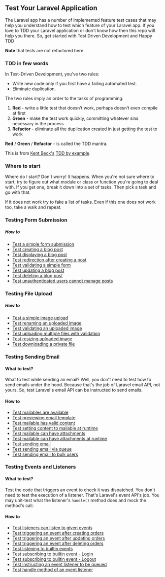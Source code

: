 ## Test Your Laravel Application

The Laravel app has a number of implemented feature test cases that may help you understand how to test which 
feature of your Laravel app. If you love to TDD your Laravel application or don't know how then this repo will help 
you there. So, get started with Test Driven Development and Happy TDD

**Note** that tests are not refactored here.

### TDD in few words

In Test-Driven Development, you've two rules:
- Write new code only if you first have a failing automated test.
- Eliminate duplication.

The two rules imply an order to the tasks of programming:

1. **Red** - write a little test that doesn’t work, perhaps doesn’t even compile at first
2. **Green** - make the test work quickly, committing whatever sins necessary in the
process
3. **Refactor** - eliminate all the duplication created in just getting the test to work

**Red** / **Green** / **Refactor** - is called the TDD mantra.

This is from [Kent Beck's](https://en.wikipedia.org/wiki/Kent_Beck) [TDD by example](https://www.amazon.com/Test-Driven-Development-Kent-Beck/dp/0321146530).

### Where to start

Where do I start? Don't worry! It happens. When you're not sure where to start, try to figure out what module or class 
or function you're going to deal with. If you get one, break it down into a set of tasks. Then pick a task and go with 
that.

If it does not work try to fake a list of tasks. Even if this one does not work too, take a walk and repeat.

### Testing Form Submission
##### How to
- [Test a simple form submission](https://github.com/unclexo/test-laravel-app/commit/b97d903e491156a4cdb0cefd379639310ff6a22f)
- [Test creating a blog post](https://github.com/unclexo/test-laravel-app/commit/f4f61092115518780997cc96ba959486479a19ad#diff-01c9b5c8d18a1e363a9856e23a7085909ca74d37cacdffd63d7c2562c7ad5a0cR15)
- [Test displaying a blog post](https://github.com/unclexo/test-laravel-app/commit/cc242030ff7499cf2c6ae7d0ca78f292b206da86#diff-01c9b5c8d18a1e363a9856e23a7085909ca74d37cacdffd63d7c2562c7ad5a0cR25)
- [Test redirection after creating a post](https://github.com/unclexo/test-laravel-app/commit/01ea64150a94e8a0c193febaa02c225b6020d7c5#diff-01c9b5c8d18a1e363a9856e23a7085909ca74d37cacdffd63d7c2562c7ad5a0cR25)
- [Test validating a simple form](https://github.com/unclexo/test-laravel-app/commit/ac801e2ddb57b74d069e5ae0ad9bad558ebc4277#diff-01c9b5c8d18a1e363a9856e23a7085909ca74d37cacdffd63d7c2562c7ad5a0cR51)
- [Test updating a blog post](https://github.com/unclexo/test-laravel-app/commit/b142dfc89ed5dcdd2cc14f7b38a0f2401808050b#diff-01c9b5c8d18a1e363a9856e23a7085909ca74d37cacdffd63d7c2562c7ad5a0cR74)
- [Test deleting a blog post](https://github.com/unclexo/test-laravel-app/commit/4e8286c0bc265a3969c8a193491dc8fcc51a281b#diff-01c9b5c8d18a1e363a9856e23a7085909ca74d37cacdffd63d7c2562c7ad5a0cR89)
- [Test unauthenticated users cannot manage posts](https://github.com/unclexo/test-laravel-app/commit/b938a750deb49e954b36b30590a3e07f04dde9f9#diff-01c9b5c8d18a1e363a9856e23a7085909ca74d37cacdffd63d7c2562c7ad5a0cR101)

### Testing File Upload
##### How to
- [Test a simple image upload](https://github.com/unclexo/test-laravel-app/commit/e08dbd08777ffda7969caa57936e36f36f1f9849)
- [Test renaming an uploaded image](https://github.com/unclexo/test-laravel-app/commit/adde09542d199625baa10ce3879e4b904efb0fda#diff-50c5279f0b565ef1db22b63db589247302e4d1251fe51cb60401ab497939b9ceR30)
- [Test validating an uploaded image](https://github.com/unclexo/test-laravel-app/commit/05286dd6301039fa5e3a5bebd25154d6454b2868#diff-50c5279f0b565ef1db22b63db589247302e4d1251fe51cb60401ab497939b9ceR49)
- [Test uploading multiple files with validation](https://github.com/unclexo/test-laravel-app/commit/a2c9d24f5e25d9c7f7eafb2c4e43a163802387b8#diff-50c5279f0b565ef1db22b63db589247302e4d1251fe51cb60401ab497939b9ceR70)
- [Test resizing uploaded image](https://github.com/unclexo/test-laravel-app/commit/fe489a5ed36f5b906ed46f65dc84307ceec96633#diff-50c5279f0b565ef1db22b63db589247302e4d1251fe51cb60401ab497939b9ceR90)
- [Test downloading a private file](https://github.com/unclexo/test-laravel-app/commit/15eb9df78d863dca6a4ceeb0d98abd94eee4a4dd#diff-50c5279f0b565ef1db22b63db589247302e4d1251fe51cb60401ab497939b9ceR108)

### Testing Sending Email
#### What to test?

What to test while sending an email? Well, you don't need to test how to send emails under the hood. Because that's the 
job of Laravel email API, not yours. So, test Laravel's email API can be instructed to send emails.

#### How to
- [Test mailables are available](https://github.com/unclexo/test-laravel-app/commit/fecdf9d594ee690ffd84c07454043cd5e2a440eb#diff-02065eb58905bf99b4529ca7a41cd828b4788e3a96377e1d687351e6a7b0715bR15)
- [Test previewing email template](https://github.com/unclexo/test-laravel-app/commit/13e5edd7064353cdb8236f9373b184838efb4f93#diff-02065eb58905bf99b4529ca7a41cd828b4788e3a96377e1d687351e6a7b0715bR33)
- [Test mailable has valid content](https://github.com/unclexo/test-laravel-app/commit/9693f2c6e2922838b58a4e524342d47008e626f9#diff-02065eb58905bf99b4529ca7a41cd828b4788e3a96377e1d687351e6a7b0715bR44)
- [Test setting content to mailable at runtime](https://github.com/unclexo/test-laravel-app/commit/7e4852682df3c7246958e9b0a29a12729dc12106#diff-02065eb58905bf99b4529ca7a41cd828b4788e3a96377e1d687351e6a7b0715bR76)
- [Test mailable can have attachments](https://github.com/unclexo/test-laravel-app/commit/e80c698e85fa3f957f4d41b1d52791eaf96edef8#diff-02065eb58905bf99b4529ca7a41cd828b4788e3a96377e1d687351e6a7b0715bR114)
- [Test mailable can have attachments at runtime](https://github.com/unclexo/test-laravel-app/commit/4a3873bc769981450fbd91367b9221f0ef4201fe#diff-02065eb58905bf99b4529ca7a41cd828b4788e3a96377e1d687351e6a7b0715bR127)
- [Test sending email](https://github.com/unclexo/test-laravel-app/commit/e7bee040b831c8e847586b1aecd2a97c735d934a#diff-02065eb58905bf99b4529ca7a41cd828b4788e3a96377e1d687351e6a7b0715bR142)
- [Test sending email via queue](https://github.com/unclexo/test-laravel-app/commit/95447528f3aea5a3fea2a6313c88e725cf5ec311#diff-02065eb58905bf99b4529ca7a41cd828b4788e3a96377e1d687351e6a7b0715bR159)
- [Test sending email to bulk users](https://github.com/unclexo/test-laravel-app/commit/05017a81ada5f2a596f206b6d02570e8a7539982#diff-02065eb58905bf99b4529ca7a41cd828b4788e3a96377e1d687351e6a7b0715bR176)


### Testing Events and Listeners
#### What to test?

Test the code that triggers an event to check it was dispatched. You don't need to test the execution of 
a listener. That's Laravel's event API's job. You may unit-test what the listener's `handle()` method does and 
mock the method's call.

#### How to
- [Test listeners can listen to given events](https://github.com/unclexo/test-laravel-app/commit/a889a512c66f2c5bc43f601577a193f97568249e#diff-0487aa68cfc42ba8667af5853cb997ada682c50774fb9e634370102518e29b92R19)
- [Test triggering an event after creating orders](https://github.com/unclexo/test-laravel-app/commit/0c51d73e2ba892b5da5afa7c95556715777694ec#diff-0487aa68cfc42ba8667af5853cb997ada682c50774fb9e634370102518e29b92R43)
- [Test triggering an event after updating orders](https://github.com/unclexo/test-laravel-app/commit/f684622b6cc100c0620b29bf3972ee52664336ee#diff-0487aa68cfc42ba8667af5853cb997ada682c50774fb9e634370102518e29b92R62)
- [Test triggering an event after deleting orders](https://github.com/unclexo/test-laravel-app/commit/f25df8761d8ad225a25b7223e1fe6c39a3f0e57b#diff-0487aa68cfc42ba8667af5853cb997ada682c50774fb9e634370102518e29b92R79)
- [Test listening to builtin events](https://github.com/unclexo/test-laravel-app/commit/94fac2aee6aa45ecc7d718a673ccaec9d5bd340a#diff-0487aa68cfc42ba8667af5853cb997ada682c50774fb9e634370102518e29b92R97)
- [Test subscribing to builtin event - Login](https://github.com/unclexo/test-laravel-app/commit/27ff63f7286539a09dcc2ae4e37ba236aa2b121c#diff-0487aa68cfc42ba8667af5853cb997ada682c50774fb9e634370102518e29b92R107)
- [Test subscribing to builtin event - Logout](https://github.com/unclexo/test-laravel-app/commit/606217e75e5fff12d17cca292377e2f2ed78f652#diff-0487aa68cfc42ba8667af5853cb997ada682c50774fb9e634370102518e29b92R127)
- [Test instructing an event listener to be queued](https://github.com/unclexo/test-laravel-app/commit/ac668406aaf5a7db094eb2da0dfd4f90e6b29a37#diff-0487aa68cfc42ba8667af5853cb997ada682c50774fb9e634370102518e29b92R145)
- [Test handle method of an event listener](https://github.com/unclexo/test-laravel-app/commit/5b9c22097cf984da7750263488fb409ed3018d40#diff-20de2c0e1bc98b2ce611be196d25576c92534582081c2958a7f0945846e11fcdR17)
